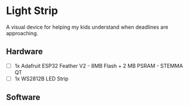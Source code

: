 # Light Strip

A visual device for helping my kids understand when deadlines are approaching.

## Hardware

- [ ] 1x Adafruit ESP32 Feather V2 - 8MB Flash + 2 MB PSRAM - STEMMA QT
- [ ] 1x WS2812B LED Strip

## Software

